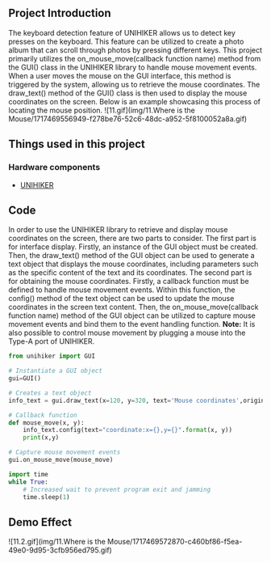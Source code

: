 ## Project Introduction
The keyboard detection feature of UNIHIKER allows us to detect key presses on the keyboard. This feature can be utilized to create a photo album that can scroll through photos by pressing different keys. 
This project primarily utilizes the on_mouse_move(callback function name) method from the GUI() class in the UNIHIKER library to handle mouse movement events. When a user moves the mouse on the GUI interface, this method is triggered by the system, allowing us to retrieve the mouse coordinates. The draw_text() method of the GUI() class is then used to display the mouse coordinates on the screen. 
Below is an example showcasing this process of locating the mouse position.
![11.gif](img/11.Where is the Mouse/1717469556949-f278be76-52c6-48dc-a952-5f8100052a8a.gif)
## Things used in this project
### Hardware components

- [UNIHIKER](https://www.dfrobot.com/product-2691.html)
## Code
In order to use the UNIHIKER library to retrieve and display mouse coordinates on the screen, there are two parts to consider. 
The first part is for interface display. Firstly, an instance of the GUI object must be created. Then, the draw_text() method of the GUI object can be used to generate a text object that displays the mouse coordinates, including parameters such as the specific content of the text and its coordinates.
The second part is for obtaining the mouse coordinates. Firstly, a callback function must be defined to handle mouse movement events. Within this function, the config() method of the text object can be used to update the mouse coordinates in the screen text content. Then, the on_mouse_move(callback function name) method of the GUI object can be utilized to capture mouse movement events and bind them to the event handling function.
**Note:** It is also possible to control mouse movement by plugging a mouse into the Type-A port of UNIHIKER.
```python
from unihiker import GUI  

# Instantiate a GUI object
gui=GUI() 

# Creates a text object
info_text = gui.draw_text(x=120, y=320, text='Mouse coordinates',origin='bottom')

# Callback function
def mouse_move(x, y):
    info_text.config(text="coordinate:x={},y={}".format(x, y))
    print(x,y)

# Capture mouse movement events
gui.on_mouse_move(mouse_move)

import time
while True:
    # Increased wait to prevent program exit and jamming
    time.sleep(1)
```
## Demo Effect
![11.2.gif](img/11.Where is the Mouse/1717469572870-c460bf86-f5ea-49e0-9d95-3cfb956ed795.gif)
